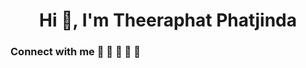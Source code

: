 <h1 align="center">Hi 👋, I'm Theeraphat Phatjinda</h1>
<h3 align="left">Connect with me 🦄 🦄 🦄 🦄 🦄</h3>
